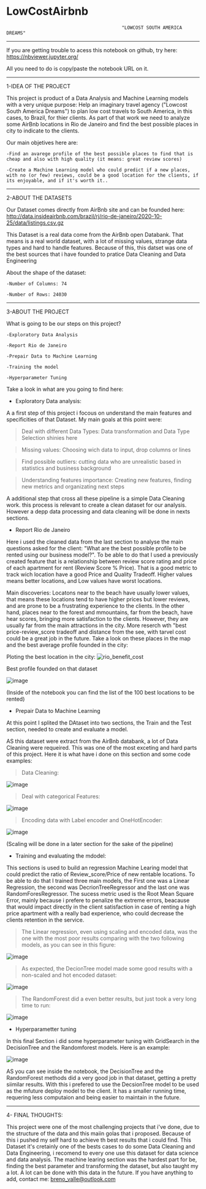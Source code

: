 # LowCostAirbnb

                                              "LOWCOST SOUTH AMERICA DREAMS"

-----------------------------------------------------------------------------------------------------------------------------------------------------------------------------------------

If you are getting trouble to acess this notebook on github, try here: https://nbviewer.jupyter.org/

All you need to do is copy/paste the notebook URL on it.

-----------------------------------------------------------------------------------------------------------------------------------------------------------------------------------------

1-IDEA OF THE PROJECT

This project is product of a Data Analysis and Machine Learning models with a very unique purpose: Help an imaginary travel agency ("Lowcost South America Dreams") to plan low cost travels to South America, in this cases, to Brazil, for thier clients. As part of that work we need to analyze some AirBnb locations in Rio de Janeiro and find the best possible places in city to indicate to the clients.

Our main objetives here are:

    -Find an avarege profile of the best possible places to find that is cheap and also with high quality (it means: great review scores)

    -Create a Machine Learning model who could predict if a new places, with no (or few) reviews, could be a good location for the clients, if its enjoyable, and if it's worth it..
 
 ----------------------------------------------------------------------------------------------------------------------------------------------------------------------------------------
 
 2-ABOUT THE DATASETS
 
 Our Dataset comes directly from AirBnb site and can be founded here: http://data.insideairbnb.com/brazil/rj/rio-de-janeiro/2020-10-25/data/listings.csv.gz
 
 This Dataset is a real data come from the AirBnb open Databank. That means is a real world dataset, with a lot of missing values, strange data types and hard to handle features. Because of this, this datset was one of the best sources that i have founded to pratice Data Cleaning and Data Engineering
 
 About the shape of the dataset:

    -Number of Columns: 74

    -Number of Rows: 24030

-----------------------------------------------------------------------------------------------------------------------------------------------------------------------------------------

 3-ABOUT THE PROJECT
 
 What is going to be our steps on this project? 
  
    -Exploratory Data Analysis
   
    -Report Rio de Janeiro 
    
    -Prepair Data to Machine Learning
    
    -Training the model
    
    -Hyperparameter Tuning
    
Take a look in what are you going to find here:

- Exploratory Data analysis:

A a first step of this project i focous on understand the main features and specificities of that Dataset.   My main goals at this point were:
  
  > Deal with different Data Types: Data transformation and Data Type Selection  shinies here
  
  > Missing values: Choosing wich data to input, drop columns or lines
  
  > Find possible outliers: cutting data who are unrealistic based in statistics and business background 
  
  > Understanding features importance: Creating new features, finding new metrics and organizating next steps
  
  
A additional step that cross all these pipeline is a simple Data Cleaning work. this process is relevant to create a clean dataset for our analysis. However a depp data processing and data cleaning will be done in nexts sections.

- Report Rio de Janeiro

Here i used the cleaned data from the last section to analyse the main questions asked for the client: "What are the best possible profile to be rented using our business model?". To be able to do that I used a previously created feature that is a relationship between review score rating and price of each apartment for rent (Review Score % Price). That is a good metric to track wich location have a good Price and Quality Tradeoff. Higher values means better locations, and Low values have worst locations. 

Main discoveries: Locatons near to the beach have usually lower values, that means these locations tend to have higher prices but lower reviews, and are prone to be a frustrating experience to the clients. In the other hand, places near to the forest and mmountains, far from the beach, have hear scores, bringing more satisfaction to the clients. However, they are usually far from the main attractions in the city. More reserch wth "best price-review_score tradeoff and distance from the see, with tarvel cost could be a great job in the future. Take a look on these places in the map and the best average profile founded in the city:

Ploting the best location in the city:
  ![rio_benefit_cost](https://user-images.githubusercontent.com/80376071/113203626-a5ace380-9242-11eb-8625-a40d9ae5d86c.PNG)

Best profile founded on that dataset

![image](https://user-images.githubusercontent.com/80376071/113218456-ee21cc80-9255-11eb-9a68-01b2d1d0351a.png)

(Inside of the notebook you can find the list of the 100 best locations to be rented)


- Prepair Data to Machine Learning

At this point I splited the DAtaset into two sections, the Train and the Test section, needed to create and evaluate a model.

AS this dataset were extract from the AirBnb databank, a lot of Data Cleaning were requeired. This was one of the most exceting and hard parts of this project. Here it is what have i done on this section and some code examples:

> Data Cleaning: 

![image](https://user-images.githubusercontent.com/80376071/120335999-53328680-c2c8-11eb-8fa6-964147299aff.png)

> Deal with categorical Features:

![image](https://user-images.githubusercontent.com/80376071/120336395-aefd0f80-c2c8-11eb-93cf-8f9c6c39a424.png)


> Encoding data with Label encoder and OneHotEncoder:

![image](https://user-images.githubusercontent.com/80376071/120336655-ef5c8d80-c2c8-11eb-8703-1594db4d0f3f.png)

(Scaling will be done in a later section for the sake of the pipeline)

- Training and evaluating the mdodel:

This sections is used to build an regression Machine Learing model that could predict the ratio of Review_score/Price of new rentable locations. To be able to do that I trained three main models, the First one was a Linear Regression, the second was DecrionTreeRegressor and the last one was RandomForesRegressor. The sucess metric used is the Root Mean Square Error, mainly because i prefere to penalize the extreme errors, beacause that would impact directly in the client satisfaction in case of renting a high price apartment with a really bad experience, who could decrease the clients retention in the service. 

> The Linear regression, even using scaling and encoded data, was the one with the most poor results comparing with the two following models, as you can see in this figure:

![image](https://user-images.githubusercontent.com/80376071/120338327-8413bb00-c2ca-11eb-9c46-b58b9ce4a270.png)

> As expected, the DecionTree model made some good results with a non-scaled and hot encoded dataset:

![image](https://user-images.githubusercontent.com/80376071/120339961-f2a54880-c2cb-11eb-9a68-f1de5490e6bf.png)

> The RandomForest did a even better results, but just took a very long time to run:

![image](https://user-images.githubusercontent.com/80376071/120340143-1ec0c980-c2cc-11eb-9421-afcc29f13366.png)

- Hyperparametter tuning

In this final Section i did some hyperparameter tuning with GridSearch in the DecisionTree and the Randomforest models. Here is an example:

![image](https://user-images.githubusercontent.com/80376071/120340515-7bbc7f80-c2cc-11eb-8dc3-d7e75f14e673.png)

AS you can see inside the notebook, the DecisionTree and the RandomForest methods did a very good job in that dataset, getting a pretty siimilar results. With this i prefered to use the DecsionTree model to be used as the mfuture deploy model to the client. It has a smaller running time, requering less computaion and being easier to maintain in the future.

-----------------------------------------------------------------------------------------------------------------------------------------------------------------------------------------

4- FINAL THOUGHTS:

This project were one of the most challenging projects that i've done, due to the structure of the data and this maiin golas that i proposed. Because of this i pushed my self hard to achieve th best results that i could find. This Dataset it's cretainly one of the bests cases to do some Data Cleaning and Data Engineering, i recomend to every one use this dataset for data science and data analysis. The machine learing section was the hardest part for be, finding the best parameter and transforming the dataset, but also taught my a lot. A lot can be done with this data in the future. If you have anything to add, contact me: breno_valle@outlook.com 






 
 



